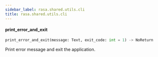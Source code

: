 ```yaml
---
sidebar_label: rasa.shared.utils.cli
title: rasa.shared.utils.cli
---
```


#### print\_error\_and\_exit

```python
print_error_and_exit(message: Text, exit_code: int = 1) -> NoReturn
```

Print error message and exit the application.

